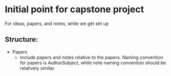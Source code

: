 # Initial point for capstone project

For ideas, papers, and notes, while we get set up

## Structure:

* Papers
	* Include papers and notes relative to the papers. Naming convention for papers is AuthorSubject, while note naming convention should be relatively similar.
